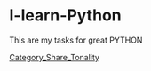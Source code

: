 # I-learn-Python
This are my tasks for great PYTHON

<a href="https://katerynakozlianska.github.io/I-learn-Python/Reference_to_Monobank/Category_Share_Tonality.html">Category_Share_Tonality</a>

